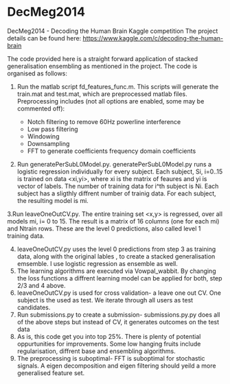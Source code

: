 # DecMeg2014
DecMeg2014 - Decoding the Human Brain Kaggle competition
The project details can be found here:
https://www.kaggle.com/c/decoding-the-human-brain

The code provided here is a straight forward application of stacked generalisation ensembling as mentioned in the project. The code is organised as follows:

1. Run the matlab script fd_features_func.m. This scripts will generate the train.mat and test.mat, which are preprocessed matlab files. Preprocessing includes (not all options are enabled, some may be commented off): 
    - Notch filtering to remove 60Hz powerline interference
    - Low pass filtering
    - Windowing
    - Downsampling
    - FFT to generate coefficients frequency domain coefficients

2. Run generatePerSubL0Model.py. generatePerSubL0Model.py runs a logistic regression individually for every subject. Each subject, Si, i=0..15 is trained on data <xi,yi>, where xi is the matrix of feaures and yi is vector of labels. The number of training data for i^th subject is Ni. Each subject has a sligthly diffrent number of trainig data. For each subject, the resulting model is mi. 

3.Run leaveOneOutCV.py. The entire training set <x,y> is regressed, over all models mi, i= 0 to 15. The result is  a matrix of 16 columns (one for each mi) and Ntrain rows. These are the level 0 predictions, also called level 1 training data.

4. leaveOneOutCV.py uses the level 0 predictions from step 3 as training data, along with the original lables , to create a stacked generalisation emsemble. I use logistic regression as ensemble as well.
5. The learning algorithms are executed via Vowpal_wabbit. By changing the loss functions a diffrent learning model can be applied for both, step 2/3 and 4 above.
6. leaveOneOutCV.py is used for cross validation- a leave one out CV. One subject is the used as test. We iterate through all users as test candidates.
7. Run submissions.py to create a submission- submissions.py.py does all of the above steps but instead of CV, it generates outcomes on the test data
8. As is, this code get you into top 25%. There is plenty of potential oppurtunities for improvements. Some low hanging fruits include regularisation, diffrent base and ensembling algorithms. 
9. The preprocessing is suboptimal- FFT is suboptimal for stochastic signals. A eigen decomposition and eigen filtering should yeild a more generalised feature set.
